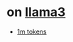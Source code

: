 # on [llama3](https://github.com/meta-llama/llama3)
- [1m tokens](https://ollama.com/library/llama3-gradient)

